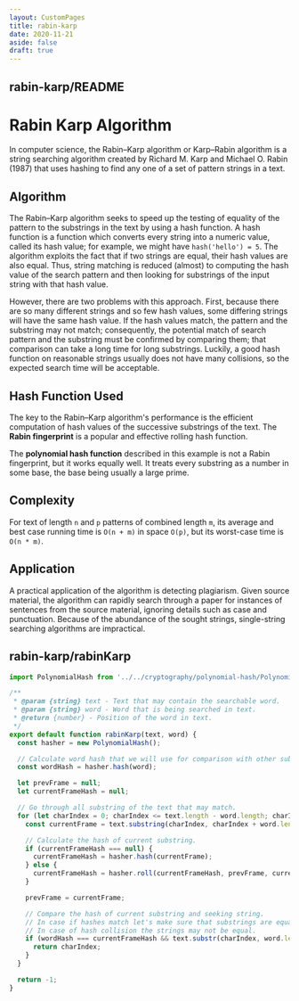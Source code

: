 ```yaml
---
layout: CustomPages
title: rabin-karp
date: 2020-11-21
aside: false
draft: true
---
```


## rabin-karp/README

# Rabin Karp Algorithm

In computer science, the Rabin–Karp algorithm or Karp–Rabin algorithm
is a string searching algorithm created by Richard M. Karp and
Michael O. Rabin (1987) that uses hashing to find any one of a set
of pattern strings in a text.

## Algorithm

The Rabin–Karp algorithm seeks to speed up the testing of equality of
the pattern to the substrings in the text by using a hash function. A
hash function is a function which converts every string into a numeric
value, called its hash value; for example, we might
have `hash('hello') = 5`. The algorithm exploits the fact
that if two strings are equal, their hash values are also equal. Thus,
string matching is reduced (almost) to computing the hash value of the
search pattern and then looking for substrings of the input string with
that hash value.

However, there are two problems with this approach. First, because there
are so many different strings and so few hash values, some differing
strings will have the same hash value. If the hash values match, the
pattern and the substring may not match; consequently, the potential
match of search pattern and the substring must be confirmed by comparing
them; that comparison can take a long time for long substrings.
Luckily, a good hash function on reasonable strings usually does not
have many collisions, so the expected search time will be acceptable.

## Hash Function Used

The key to the Rabin–Karp algorithm's performance is the efficient computation
of hash values of the successive substrings of the text.
The **Rabin fingerprint** is a popular and effective rolling hash function.

The **polynomial hash function** described in this example is not a Rabin
fingerprint, but it works equally well. It treats every substring as a
number in some base, the base being usually a large prime.

## Complexity

For text of length `n` and `p` patterns of combined length `m`, its average
and best case running time is `O(n + m)` in space `O(p)`, but its
worst-case time is `O(n * m)`.

## Application

A practical application of the algorithm is detecting plagiarism.
Given source material, the algorithm can rapidly search through a paper
for instances of sentences from the source material, ignoring details
such as case and punctuation. Because of the abundance of the sought
strings, single-string searching algorithms are impractical.

## rabin-karp/rabinKarp

```js
import PolynomialHash from '../../cryptography/polynomial-hash/PolynomialHash';

/**
 * @param {string} text - Text that may contain the searchable word.
 * @param {string} word - Word that is being searched in text.
 * @return {number} - Position of the word in text.
 */
export default function rabinKarp(text, word) {
  const hasher = new PolynomialHash();

  // Calculate word hash that we will use for comparison with other substring hashes.
  const wordHash = hasher.hash(word);

  let prevFrame = null;
  let currentFrameHash = null;

  // Go through all substring of the text that may match.
  for (let charIndex = 0; charIndex <= text.length - word.length; charIndex += 1) {
    const currentFrame = text.substring(charIndex, charIndex + word.length);

    // Calculate the hash of current substring.
    if (currentFrameHash === null) {
      currentFrameHash = hasher.hash(currentFrame);
    } else {
      currentFrameHash = hasher.roll(currentFrameHash, prevFrame, currentFrame);
    }

    prevFrame = currentFrame;

    // Compare the hash of current substring and seeking string.
    // In case if hashes match let's make sure that substrings are equal.
    // In case of hash collision the strings may not be equal.
    if (wordHash === currentFrameHash && text.substr(charIndex, word.length) === word) {
      return charIndex;
    }
  }

  return -1;
}
```
